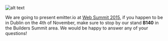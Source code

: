﻿---
author: roman
date: 2015-10-31
---

![alt text](https://s3.amazonaws.com/cdn.misakai.com/www-misakai/email/2015-10-31/websummit.png "Websummit 2015")


We are going to present emitter.io at [Web Summit 2015](https://websummit.net/), if you happen to be in Dublin on the 4th of November, make sure to stop by our stand **B140** in the Builders Summit area. We would be happy to answer any of your questions!
